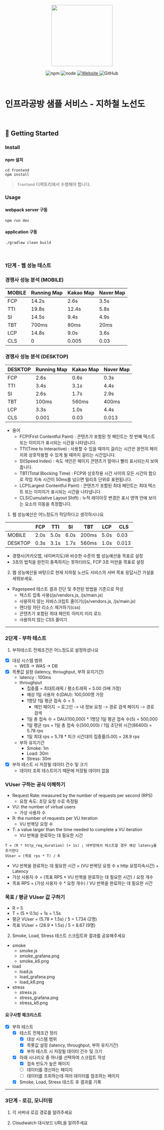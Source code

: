 <p align="center">
    <img width="200px;" src="https://raw.githubusercontent.com/woowacourse/atdd-subway-admin-frontend/master/images/main_logo.png"/>
</p>
<p align="center">
  <img alt="npm" src="https://img.shields.io/badge/npm-%3E%3D%205.5.0-blue">
  <img alt="node" src="https://img.shields.io/badge/node-%3E%3D%209.3.0-blue">
  <a href="https://edu.nextstep.camp/c/R89PYi5H" alt="nextstep atdd">
    <img alt="Website" src="https://img.shields.io/website?url=https%3A%2F%2Fedu.nextstep.camp%2Fc%2FR89PYi5H">
  </a>
  <img alt="GitHub" src="https://img.shields.io/github/license/next-step/atdd-subway-service">
</p>

<br>

# 인프라공방 샘플 서비스 - 지하철 노선도

<br>

## 🚀 Getting Started

### Install
#### npm 설치
```
cd frontend
npm install
```
> `frontend` 디렉토리에서 수행해야 합니다.

### Usage
#### webpack server 구동
```
npm run dev
```
#### application 구동
```
./gradlew clean build
```
<br>


### 1단계 - 웹 성능 테스트

### 경쟁사 성능 분석 (MOBILE)
| MOBILE | Running Map | Kakao Map | Naver Map |
|--------|-------------|-----------|-----------|
| FCP    | 14.2s       | 2.6s      | 3.5s      |
| TTI    | 19.8s       | 12.4s     | 5.8s      |
| SI     | 14.5s       | 9.4s      | 4.9s      |
| TBT    | 700ms       | 80ms      | 20ms      |
| LCP    | 14.8s       | 9.0s      | 3.6s      |
| CLS    | 0           | 0.005     | 0.03      |

### 경쟁사 성능 분석 (DESKTOP)
| DESKTOP | Running Map | Kakao Map | Naver Map |
|---------|-------------|-----------|-----------|
| FCP     | 2.6s        | 0.6s      | 0.3s      |
| TTI     | 3.4s        | 3.1s      | 4.4s      |
| SI      | 2.6s        | 1.7s      | 2.9s      |
| TBT     | 100ms       | 560ms     | 400ms     |
| LCP     | 3.3s        | 1.0s      | 4.4s      |
| CLS     | 0.001       | 0.03      | 0.013     |

- 용어
  - FCP(First Contentful Paint) : 콘텐츠가 포함된 첫 페인트는 첫 번째 텍스트 또는 이미지가 표시되는 시간을 나타냅니다.
  - TTI(Time to Interactive) : 사용할 수 있을 때까지 걸리는 시간은 완전히 페이지와 상호작용할 수 있게 될 때까지 걸리는 시간입니다.
  - SI(Speed Index) : 속도 색인은 페이지 콘텐츠가 얼마나 빨리 표시되는지 보여줍니다.
  - TBT(Total Blocking Time) : FCP와 상호작용 시간 사이의 모든 시간의 합으로 작업 지속 시간이 50ms를 넘으면 밀리초 단위로 표현됩니다.
  - LCP(Largest Contentful Paint) : 콘텐츠가 포함된 최대 페인트는 최대 텍스트 또는 이미지가 표시되는 시간을 나타냅니다.
  - CLS(Cumulative Layout Shift) : 누적 레이아웃 변경은 표시 영역 안에 보이는 요소의 이동을 측정합니다.
  
1. 웹 성능예산은 어느정도가 적당하다고 생각하시나요

|         | FCP  | TTI  | SI   | TBT   | LCP  | CLS   |
|---------|------|------|------|-------|------|-------|
| MOBILE  | 2.0s | 5.0s | 6.0s | 200ms | 5.0s | 0.03  | 
| DESKTOP | 0.3s | 3.1s | 1.7s | 560ms | 1.0s | 0.013 | 

- 경쟁사(카카오맵, 네이버지도)와 비슷한 수준의 웹 성능예산을 목표로 설정
- 3초의 법칙을 완전히 충족하지는 못하더라도, FCP 3초 미만을 목표로 설정

2. 웹 성능예산을 바탕으로 현재 지하철 노선도 서비스의 서버 목표 응답시간 가설을 세워보세요.

- Pagespeed 테스트 결과 진단 및 추천된 방법을 기준으로 작성
  - 텍스트 압축 사용(/js/vendors.js, /js/main.js)
  - 사용하지 않는 자바스크립트 줄이기(/js/vendors.js, /js/main.js)
  - 렌더링 차단 리소스 제거하기(css)
  - 콘텐츠가 포함된 최대 페인트 이미지 미리 로드
  - 사용하지 않는 CSS 줄이기
   

---

### 2단계 - 부하 테스트 
1. 부하테스트 전제조건은 어느정도로 설정하셨나요

- [X] 대상 시스템 범위 
  - WEB → WAS → DB
- [X] 목푯값 설정 (latency, throughput, 부하 유지기간)
  - latency : 100ms
  - throughput
    - 집중률 = 최대트래픽 / 평소트래픽 = 5.00 (5배 가정)   
    - 예상 1일 사용자 수(DAU): 100,000명 가정 
    - 1명당 1일 평균 접속 수 = 5
      - 메인 페이지 ➝ 로그인 -> 내 정보 요청 -> 경로 검색 페이지 -> 경로 검색
    - 1일 총 접속 수 = DAU(100,000) * 1명당 1일 평균 접속 수(5) = 500,000
    - 1일 평균 rps = 1일 총 접속 수(500,000) / 1일 초단위 시간(86400) = 5.78 rps
    - 1일 최대 rps = 5.78 * 피크 시간대의 집중률(5.00) = 28.9 rps
  - 부하 유지기간
    - Smoke: 1m
    - Load: 30m
    - Stress: 30m 
- [X] 부하 테스트 시 저장될 데이터 건수 및 크기
    - 데이터 조회 테스트이기 때문에 저장될 데이터 없음   

### VUser 구하는 공식 이해하기
- Request Rate: measured by the number of requests per second (RPS)
  - 요청 속도: 초당 요청 수로 측정됨
- VU: the number of virtual users
  - 가상 사용자 수
- R: the number of requests per VU iteration
  - VU 반복당 요청 수
- T: a value larger than the time needed to complete a VU iteration
  - VU 반복을 완료하는 데 필요한 시간
  
```
T = (R * http_req_duration) (+ 1s) ; 내부망에서 테스트할 경우 예상 latency를 추가한다
VUser = (목표 rps * T) / R
```
- VU 반복을 완료하는 데 필요한 시간 = (VU 반복당 요청 수 x http 요청지속시간) + Latency
- 가상 사용자 수 = (목표 RPS * VU 반복을 완료하는 데 필요한 시간) / 요청 개수
- 목표 RPS = (가상 사용자 수 * 요청 개수) / VU 반복을 완료하는 데 필요한 시간


### 목표 / 평균 VUser 값 구하기
- R = 5
- T = (5 * 0.1s) + 1s = 1.5s
- 평균 VUser = (5.78 * 1.5s) / 5 = 1.734 (2명)
- 목표 VUser = (28.9 * 1.5s) / 5 = 8.67 (9명)


2. Smoke, Load, Stress 테스트 스크립트와 결과를 공유해주세요

- smoke
  - smoke.js
  - smoke_grafana.png
  - smoke_k6.png
- load
  - load.js
  - load_grafana.png
  - load_k6.png
- stress
  - stress.js
  - stress_grafana.png
  - stress_k6.png

#### 요구사항 체크리스트
- [X] 부하 테스트
  - [X] 테스트 전제조건 정리
    - [X] 대상 시스템 범위
    - [X] 목푯값 설정 (latency, throughput, 부하 유지기간)
    - [X] 부하 테스트 시 저장될 데이터 건수 및 크기
  - [X] 아래 시나리오 중 하나를 선택하여 스크립트 작성
    - [X] 접속 빈도가 높은 페이지
    - [ ] 데이터를 갱신하는 페이지
    - [ ] 데이터를 조회하는데 여러 데이터를 참조하는 페이지
  - [X] Smoke, Load, Stress 테스트 후 결과를 기록

---

### 3단계 - 로깅, 모니터링
1. 각 서버내 로깅 경로를 알려주세요

2. Cloudwatch 대시보드 URL을 알려주세요
